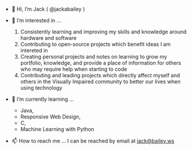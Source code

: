 - 👋 Hi, I’m Jack ( @jackabailey )


- 👀 I’m interested in ... 
    1. Consistently learning and improving my skills and knowledge around hardware and software
    2. Contributing to open-source projects which benefit ideas I am intereted in
    3. Creating personal projects and notes on learning to grow my portfolio, knowledge, and provide a place of information for others who may require help when starting to code
    4. Contributing and leading projects which directly affect myself and others in the Visually Impaired community to better our lives when using technology
    

- 🌱 I’m currently learning ... 
    - Java,
    - Responsive Web Design,
    - C,
    - Machine Learning with Python
    
    
- 📫 How to reach me ... 
    I can be reached by email at jack@bailey.ws
